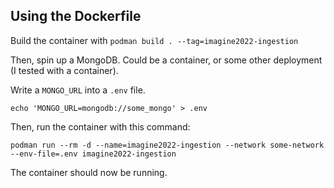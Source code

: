 ## Using the Dockerfile

Build the container with `podman build . --tag=imagine2022-ingestion`

Then, spin up a MongoDB. Could be a container, or some other deployment (I tested with a container).

Write a `MONGO_URL` into a `.env` file.

```
echo 'MONGO_URL=mongodb://some_mongo' > .env
```

Then, run the container with this command:
```
podman run --rm -d --name=imagine2022-ingestion --network some-network --env-file=.env imagine2022-ingestion
```

The container should now be running.
